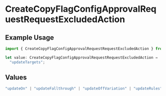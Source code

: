 # CreateCopyFlagConfigApprovalRequestRequestExcludedAction

## Example Usage

```typescript
import { CreateCopyFlagConfigApprovalRequestRequestExcludedAction } from "@launchdarkly/mcp-server/models/components";

let value: CreateCopyFlagConfigApprovalRequestRequestExcludedAction =
  "updateTargets";
```

## Values

```typescript
"updateOn" | "updateFallthrough" | "updateOffVariation" | "updateRules" | "updateTargets" | "updatePrerequisites"
```
